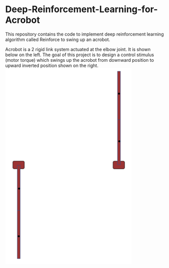 # Deep-Reinforcement-Learning-for-Acrobot

This repository contains the code to implement deep reinforcement learning algorithm called Reinforce to swing up an acrobot.

Acrobot is a 2 rigid link system actuated at the elbow joint. It is shown below on the left. The goal of this project is to design a control stimulus (motor torque) which swings up the acrobot from downward position to upward inverted position shown on the right.
<img src="https://github.com/bharatmonga/Deep-Reinforcement-Learning-for-Acrobot/blob/master/pics/acrobot.PNG" width="400">
